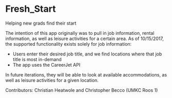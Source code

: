 # Fresh_Start
Helping new grads find their start

The intention of this app originally was to pull in job information, rental information, as well as leisure activities for a certain area.
As of 10/15/2017, the supported functionality exists solely for job information:
* Users enter their desired job title, and we find locations where that job title is most in-demand
* The app uses the CareerJet API

In future iterations, they will be able to look at available accommodations, as well as leisure activities for a given location.

Contributors: Christian Heatwole and Christopher Becco (UMKC Roos 1)
